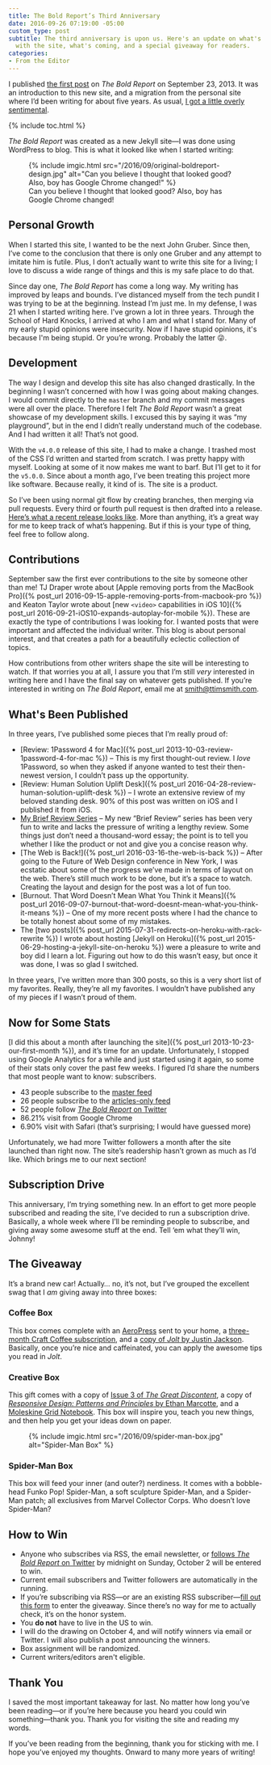 ```yaml
---
title: The Bold Report’s Third Anniversary
date: 2016-09-26 07:19:00 -05:00
custom_type: post
subtitle: The third anniversary is upon us. Here's an update on what's been happening
  with the site, what's coming, and a special giveaway for readers.
categories:
- From the Editor
---
```


I published [the first post](https://theboldreport.net/2013/09/welcome/) on *The Bold Report* on September 23, 2013. It was an introduction to this new site, and a migration from the personal site where I’d been writing for about five years. As usual, [I got a little overly sentimental](https://ttimsmith.com/2013/09/moving-to-the-bold-report).

{% include toc.html %}

*The Bold Report* was created as a new Jekyll site—I was done using WordPress to blog. This is what it looked like when I started writing:

<figure class="extendout">
  {% include imgic.html src="/2016/09/original-boldreport-design.jpg" alt="Can you believe I thought that looked good? Also, boy has Google Chrome changed!" %}
  <figcaption>Can you believe I thought that looked good? Also, boy has Google Chrome changed!</figcaption>
</figure>

## Personal Growth

When I started this site, I wanted to be the next John Gruber. Since then, I’ve come to the conclusion that there is only one Gruber and any attempt to imitate him is futile. Plus, I don’t actually want to write this site for a living; I love to discuss a wide range of things and this is my safe place to do that.

Since day one, *The Bold Report* has come a long way. My writing has improved by leaps and bounds. I’ve distanced myself from the tech pundit I was trying to be at the beginning. Instead I’m just me. In my defense, I was 21 when I started writing here. I've grown a lot in three years. Through the School of Hard Knocks, I arrived at who I am and what I stand for. Many of my early stupid opinions were insecurity. Now if I have stupid opinions, it's because I'm being stupid. Or you’re wrong. Probably the latter 😜.

## Development

The way I design and develop this site has also changed drastically. In the beginning I wasn’t concerned with how I was going about making changes. I would commit directly to the `master` branch and my commit messages were all over the place. Therefore I felt *The Bold Report* wasn’t a great showcase of my development skills. I excused this by saying it was “my playground”, but in the end I didn’t really understand much of the codebase. And I had written it all! That’s not good.

With the `v4.0.0` release of this site, I had to make a change. I trashed most of the CSS I’d written and started from scratch. I was pretty happy with myself. Looking at some of it now makes me want to barf. But I’ll get to it for the `v5.0.0`. Since about a month ago, I’ve been treating this project more like software. Because really, it kind of is. The site is a product.

So I’ve been using normal git flow by creating branches, then merging via pull requests. Every third or fourth pull request is then drafted into a release. [Here’s what a recent release looks like](https://github.com/smithtimmytim/theboldreport.net/releases/tag/v4.8.3). More than anything, it’s a great way for me to keep track of what’s happening. But if this is your type of thing, feel free to follow along.

## Contributions

September saw the first ever contributions to the site by someone other than me! TJ Draper wrote about [Apple removing ports from the MacBook Pro]({% post_url 2016-09-15-apple-removing-ports-from-macbook-pro %}) and Keaton Taylor wrote about [new `<video>` capabilities in iOS 10]({% post_url 2016-09-21-iOS10-expands-autoplay-for-mobile %}). These are exactly the type of contributions I was looking for. I wanted posts that were important and affected the individual writer. This blog is about personal interest, and that creates a path for a beautifully eclectic collection of topics.

How contributions from other writers shape the site will be interesting to watch. If that worries you at all, I assure you that I’m still *very* interested in writing here and I have the final say on whatever gets published. If you’re interested in writing on *The Bold Report*, email me at [smith@ttimsmith.com](mailto:smith@ttimsmith.com).

## What's Been Published

In three years, I’ve published some pieces that I’m really proud of:

- [Review: 1Password 4 for Mac]({% post_url 2013-10-03-review-1password-4-for-mac %}) – This is my first thought-out review. I *love* 1Password, so when they asked if anyone wanted to test their then-newest version, I couldn’t pass up the opportunity.
- [Review: Human Solution Uplift Desk]({% post_url 2016-04-28-review-human-solution-uplift-desk %}) – I wrote an extensive review of my beloved standing desk. 90% of this post was written on iOS and I published it from iOS.
- [My Brief Review Series](/topics/#brief-review) – My new “Brief Review” series has been very fun to write and lacks the pressure of writing a lengthy review. Some things just don’t need a thousand-word essay; the point is to tell you whether I like the product or not and give you a concise reason why.
- [The Web is Back!]({% post_url 2016-03-16-the-web-is-back %}) – After going to the Future of Web Design conference in New York, I was ecstatic about some of the progress we’ve made in terms of layout on the web. There’s still much work to be done, but it’s a space to watch. Creating the layout and design for the post was a lot of fun too.
- [Burnout. That Word Doesn’t Mean What You Think it Means]({% post_url 2016-09-07-burnout-that-word-doesnt-mean-what-you-think-it-means %}) – One of my more recent posts where I had the chance to be totally honest about some of my mistakes.
- The [two posts]({% post_url 2015-07-31-redirects-on-heroku-with-rack-rewrite %}) I wrote about hosting [Jekyll on Heroku]({% post_url 2015-06-29-hosting-a-jekyll-site-on-heroku %}) were a pleasure to write and boy did I learn a lot. Figuring out how to do this wasn’t easy, but once it was done, I was so glad I switched.

In three years, I’ve written more than 300 posts, so this is a very short list of my favorites. Really, they’re all my favorites. I wouldn’t have published any of my pieces if I wasn’t proud of them.

## Now for Some Stats

[I did this about a month after launching the site]({% post_url 2013-10-23-our-first-month %}), and it’s time for an update. Unfortunately, I stopped using Google Analytics for a while and just started using it again, so some of their stats only cover the past few weeks. I figured I’d share the numbers that most people want to know: subscribers.

- 43 people subscribe to the [master feed](/atom.xml)
- 26 people subscribe to the [articles-only feed](/atom.articles.xml)
- 52 people follow [*The Bold Report* on Twitter](https://twitter.com/theboldreport)
- 86.21% visit from Google Chrome
- 6.90% visit with Safari (that’s surprising; I would have guessed more)

Unfortunately, we had more Twitter followers a month after the site launched than right now. The site’s readership hasn’t grown as much as I’d like. Which brings me to our next section!

## Subscription Drive

This anniversary, I’m trying something new. In an effort to get more people subscribed and reading the site, I’ve decided to run a subscription drive. Basically, a whole week where I’ll be reminding people to subscribe, and giving away some awesome stuff at the end. Tell ‘em what they’ll win, Johnny!

## The Giveaway

It’s a brand new car! Actually… no, it’s not, but I’ve grouped the excellent swag that I *am* giving away into three boxes:

### Coffee Box

This box comes complete with an [AeroPress](http://www.aerobie.com/product/aeropress/) sent to your home, a [three-month Craft Coffee subscription](https://www.craftcoffee.com/), and a [copy of *Jolt* by Justin Jackson](https://justinjackson.ca/jolt/). Basically, once you’re nice and caffeinated, you can apply the awesome tips you read in *Jolt*.

### Creative Box

This gift comes with a copy of [Issue 3 of *The Great Discontent*](https://shop.thegreatdiscontent.com/collections/issues/products/the-great-discontent-issue-three), a copy of [*Responsive Design: Patterns and Principles* by Ethan Marcotte](https://abookapart.com/products/responsive-design-patterns-principles), and a [Moleskine Grid Notebook](https://www.amazon.com/Moleskine-Classic-Notebook-Squared-Notebooks/dp/8883701135/ref=sr_1_1?ie=UTF8&qid=1474648471&sr=8-1&keywords=moleskine+grid+notebook). This box will inspire you, teach you new things, and then help you get your ideas down on paper.

<figure class="small__right">
  {% include imgic.html src="/2016/09/spider-man-box.jpg" alt="Spider-Man Box" %}
</figure>

### Spider-Man Box

This box will feed your inner (and outer?) nerdiness. It comes with a bobble-head Funko Pop! Spider-Man, a soft sculpture Spider-Man, and a Spider-Man patch; all exclusives from Marvel Collector Corps. Who doesn’t love Spider-Man?

## How to Win

- Anyone who subscribes via RSS, the email newsletter, or [follows *The Bold Report* on Twitter](https://twitter.com/theboldreport) by midnight on Sunday, October 2 will be entered to win.
- Current email subscribers and Twitter followers are automatically in the running.
- If you’re subscribing via RSS—or are an existing RSS subscriber—[fill out this form](https://docs.google.com/forms/d/e/1FAIpQLSd06gV9EoZGII5sHz0NQJhFpU34bxc8DZcuum5vp6TNtBipfQ/viewform) to enter the giveaway. Since there’s no way for me to actually check, it’s on the honor system.
- You **do not** have to live in the US to win.
- I will do the drawing on October 4, and will notify winners via email or Twitter. I will also publish a post announcing the winners.
- Box assignment will be randomized.
- Current writers/editors aren't eligible.

## Thank You

I saved the most important takeaway for last. No matter how long you’ve been reading—or if you’re here because you heard you could win something—thank you. Thank you for visiting the site and reading my words.

If you’ve been reading from the beginning, thank you for sticking with me. I hope you’ve enjoyed my thoughts. Onward to many more years of writing!

